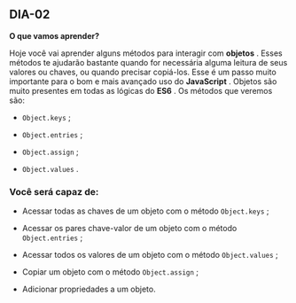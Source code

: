 ## DIA-02

**O que vamos aprender?**

Hoje você vai aprender alguns métodos para interagir com  **objetos** . Esses métodos te ajudarão bastante quando for necessária alguma leitura de seus valores ou chaves, ou quando precisar copiá-los. Esse é um passo muito importante para o bom e mais avançado uso do  **JavaScript** . Objetos são muito presentes em todas as lógicas do  **ES6** . Os métodos que veremos são:

-   `Object.keys`  ;
    
-   `Object.entries`  ;
    
-   `Object.assign`  ;
    
-   `Object.values`  .

### Você será capaz de:

-   Acessar todas as chaves de um objeto com o método  `Object.keys`  ;
    
-   Acessar os pares chave-valor de um objeto com o método  `Object.entries`  ;
    
-   Acessar todos os valores de um objeto com o método  `Object.values`  ;
    
-   Copiar um objeto com o método  `Object.assign`  ;
    
-   Adicionar propriedades a um objeto.
    


